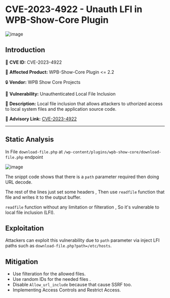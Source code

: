 # CVE-2023-4922 - Unauth LFI in WPB-Show-Core Plugin

![image](https://github.com/mohamedabdelhady933/MY-CVEs-Analyzing/assets/73122852/1c3b6350-8c56-491c-8001-390253364b8e)



## Introduction

🔎 **CVE ID:** CVE-2023-4922

🔧 **Affected Product:** WPB-Show-Core Plugin <= 2.2

🔒 **Vendor:** WPB Show Core Projects

🐞 **Vulnerability:** Unauthenticated Local File Inclusion

📖 **Description:** Local file inclusion that allows attackers to uthorized access to local system files and the application source code.

📎 **Advisory Link:** [CVE-2023-4922](https://nvd.nist.gov/vuln/detail/CVE-2023-4922)


---

## Static Analysis

In File ``download-file.php`` at  ``/wp-content/plugins/wpb-show-core/download-file.php`` endpoint 

![image](https://github.com/mohamedabdelhady933/MY-CVEs-Analyzing/assets/73122852/dc3f867e-0855-4e53-a48a-c9173e4e5188)

The snippt code shows that there is a ``path`` parameter required then doing URL decode.

The rest of the lines just set some headers , Then use ``readfile`` function that file and writes it to the output buffer.

``readfile`` function without any limitation or filteration , So it's vulnerable to local file inclusion (LFI).

## Exploitation 

Attackers can exploit this vulnerability due to ``path`` parameter via inject LFI paths such as ``download-file.php?path=/etc/hosts``.


## Mitigation

* Use filteration for the allowed files.
* Use random IDs for the needed files .
* Disable ``Allow_url_include`` because that cause SSRF too.
* Implementing Access Controls and Restrict Access.
